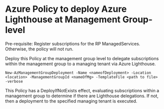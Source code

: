# Azure Policy to deploy Azure Lighthouse at Management Group-level

Pre-requisite: Register subscriptions for the RP ManagedServices. Otherwise, the policy will not run.

Deploy this Policy at the management group level to delegate subscriptions within the management group to a managing tenant via Azure Lighthouse. 

`New-AzManagementGroupDeployment -Name <nameofDeployment> -Location <location> -ManagementGroupId <nameOfMg> -TemplateFile <path to file> -verbose`

This Policy has a DeployIfNotExists effect, evaluating subscriptions within a management group to determine if there are Lighthouse delegations. If not, then a deployment to the specified managing tenant is executed. 

